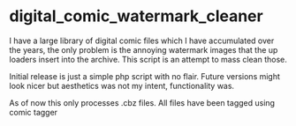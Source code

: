 # digital_comic_watermark_cleaner 
I have a large library of digital comic files which I have accumulated over the years, the only problem is the annoying watermark images that the up loaders insert into the archive. This script is an attempt to mass clean those. 

Initial release is just a simple php script with no flair. Future versions might look nicer but aesthetics was not my intent, functionality was.

As of now this only processes .cbz files.  All files have been tagged using comic tagger
